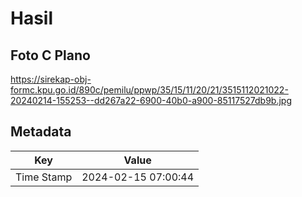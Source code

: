 # Hasil

## Foto C Plano

https://sirekap-obj-formc.kpu.go.id/890c/pemilu/ppwp/35/15/11/20/21/3515112021022-20240214-155253--dd267a22-6900-40b0-a900-85117527db9b.jpg


## Metadata

| Key        | Value               |
| ---------- | ------------------- |
| Time Stamp | 2024-02-15 07:00:44 |



